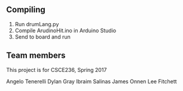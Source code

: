 ## Compiling

1. Run drumLang.py
2. Compile ArudinoHit.ino in Arduino Studio
3. Send to board and run

## Team members

This project is for CSCE236, Spring 2017

Angelo Tenerelli
Dylan Gray
Ibraim Salinas
James Onnen
Lee Fitchett

